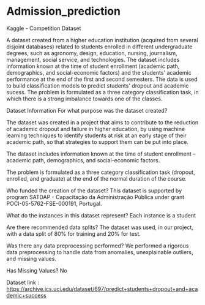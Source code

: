 # Admission_prediction
Kaggle - Competition Dataset


A dataset created from a higher education institution (acquired from several disjoint databases) related to students enrolled in different undergraduate degrees, such as agronomy, design, education, nursing, journalism, management, social service, and technologies. The dataset includes information known at the time of student enrollment (academic path, demographics, and social-economic factors) and the students' academic performance at the end of the first and second semesters. The data is used to build classification models to predict students' dropout and academic sucess. The problem is formulated as a three category classification task, in which there is a strong imbalance towards one of the classes.

Dataset Information
For what purpose was the dataset created?

The dataset was created in a project that aims to contribute to the reduction of academic dropout and failure in higher education, by using machine learning techniques to identify students at risk at an early stage of their academic path, so that strategies to support them can be put into place. 

The dataset includes information known at the time of student enrollment – academic path, demographics, and social-economic factors. 

The problem is formulated as a three category classification task (dropout, enrolled, and graduate) at the end of the normal duration of the course. 

Who funded the creation of the dataset?
    This dataset is supported by program SATDAP - Capacitação da Administração Pública under grant POCI-05-5762-FSE-000191, Portugal.

What do the instances in this dataset represent?
    Each instance is a student

Are there recommended data splits?
    The dataset was used, in our project, with a data split of 80% for training and 20% for test.

Was there any data preprocessing performed?
    We performed a rigorous data preprocessing to handle data from anomalies, unexplainable outliers, and missing values.

Has Missing Values?
    No



Dataset link : https://archive.ics.uci.edu/dataset/697/predict+students+dropout+and+academic+success

